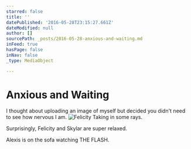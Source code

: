 ```yaml
---
starred: false
title: ''
datePublished: '2016-05-28T23:15:27.661Z'
dateModified: null
author: []
sourcePath: _posts/2016-05-28-anxious-and-waiting.md
inFeed: true
hasPage: false
inNav: false
_type: MediaObject

---
```

# Anxious and Waiting

I thought about uploading an image of myself but decided you didn't need to see how nervous I am.
![Felicity Taking in some rays.](https://the-grid-user-content.s3-us-west-2.amazonaws.com/6fd87a87-0d02-4c5b-ae6a-ce863307cadf.jpg)

Surprisingly, Felicity and Skylar are super relaxed. 

Alexis is on the sofa watching THE FLASH.